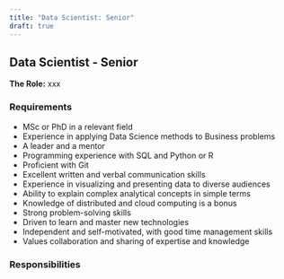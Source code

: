 ```yaml
---
title: "Data Scientist: Senior"
draft: true
---
```


## Data Scientist - Senior

**The Role:** xxx

### Requirements

- MSc or PhD in a relevant field
- Experience in applying Data Science methods to Business problems
- A leader and a mentor
- Programming experience with SQL and Python or R
- Proficient with Git
- Excellent written and verbal communication skills
- Experience in visualizing and presenting data to diverse audiences
- Ability to explain complex analytical concepts in simple terms
- Knowledge of distributed and cloud computing is a bonus
- Strong problem-solving skills
- Driven to learn and master new technologies
- Independent and self-motivated, with good time management skills
- Values collaboration and sharing of expertise and knowledge

### Responsibilities